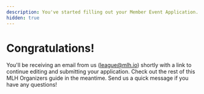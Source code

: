 ```yaml
---
description: You've started filling out your Member Event Application.
hidden: true
---
```


# Congratulations!

You'll be receiving an email from us (league@mlh.io) shortly with a link to continue editing and submitting your application. Check out the rest of this MLH Organizers guide in the meantime. Send us a quick message if you have any questions!
